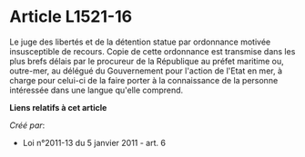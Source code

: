 # Article L1521-16

Le juge des libertés et de la détention statue par ordonnance motivée insusceptible de recours. Copie de cette ordonnance est
transmise dans les plus brefs délais par le procureur de la République au préfet maritime ou, outre-mer, au délégué du
Gouvernement pour l'action de l'Etat en mer, à charge pour celui-ci de la faire porter à la connaissance de la personne
intéressée dans une langue qu'elle comprend.

**Liens relatifs à cet article**

_Créé par_:

  - Loi n°2011-13 du 5 janvier 2011 - art. 6
